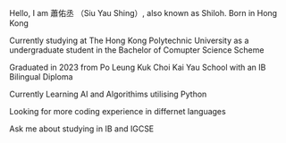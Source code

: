 Hello, I am 蕭佑丞 （Siu Yau Shing）, also known as Shiloh. Born in Hong Kong

Currently studying at The Hong Kong Polytechnic University as a undergraduate student in the Bachelor of Comupter Science Scheme

Graduated in 2023 from Po Leung Kuk Choi Kai Yau School with an IB Bilingual Diploma

Currently Learning AI and Algorithims utilising Python

Looking for more coding experience in differnet languages

Ask me about studying in IB and IGCSE


